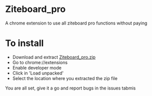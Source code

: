 # Ziteboard_pro 
A chrome extension to use all ziteboard pro functions without paying

# To install

 - Download and extract [Ziteboard_pro.zip](https://raw.githubusercontent.com/Fdito/Ziteboard_pro/master/Ziteboard_pro.zip)
 - Go to chrome://extensions
 - Enable developer mode
 - Click in 'Load unpacked'
 - Select the location where you extracted the zip file


You are all set, give it a go and report bugs in the issues tabmis
